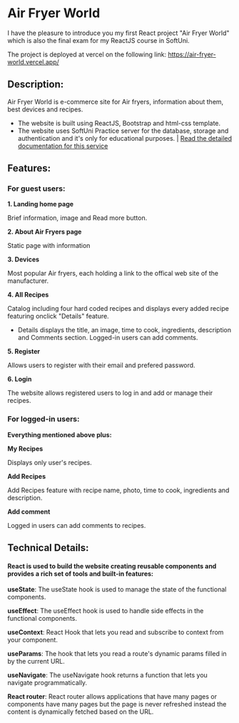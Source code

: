 # Air Fryer World

I have the pleasure to introduce you my first React project "Air Fryer World" which is also the final exam for my ReactJS course in SoftUni.

The project is deployed at vercel on the following link: https://air-fryer-world.vercel.app/

## Description:

Air Fryer World is e-commerce site for Air fryers, information about them, best devices and recipes.

- The website is built using ReactJS, Bootstrap and html-css template. 
- The website uses SoftUni Practice server for the database, storage and authentication and it's only for educational purposes.
| [Read the detailed documentation for this service](https://github.com/softuni-practice-server/softuni-practice-server)

## Features:
### For guest users:
**1. Landing home page**

Brief information, image and Read more button.

**2. About Air Fryers page**

Static page with information

**3. Devices**

Most popular Air fryers, each holding a link to the offical web site of the manufacturer.

**4. All Recipes**

Catalog including four hard coded recipes and displays every added recipe featuring onclick "Details" feature.
- Details displays the title, an image, time to cook, ingredients, description and Comments section. Logged-in users can add comments.

**5. Register**

Allows users to register with their email and prefered password.

**6. Login**

The website allows registered users to log in and add or manage their recipes.

### For logged-in users:
**Everything mentioned above plus:**

**My Recipes**

Displays only user's recipes.

**Add Recipes**

Add Recipes feature with recipe name, photo, time to cook, ingredients and description.

**Add comment**

Logged in users can add comments to recipes.

## Technical Details:
#### React is used to build the website creating reusable components and provides a rich set of tools and built-in features:
**useState**: The useState hook is used to manage the state of the functional components.

**useEffect**: The useEffect hook is used to handle side effects in the functional components.

**useContext**: React Hook that lets you read and subscribe to context from your component.

**useParams**: The hook that lets you read a route's dynamic params filled in by the current URL.

**useNavigate**: The useNavigate hook returns a function that lets you navigate programmatically.

**React router**: React router allows applications that have many pages or components have many pages but the page is never refreshed instead the content is dynamically fetched based on the URL.



